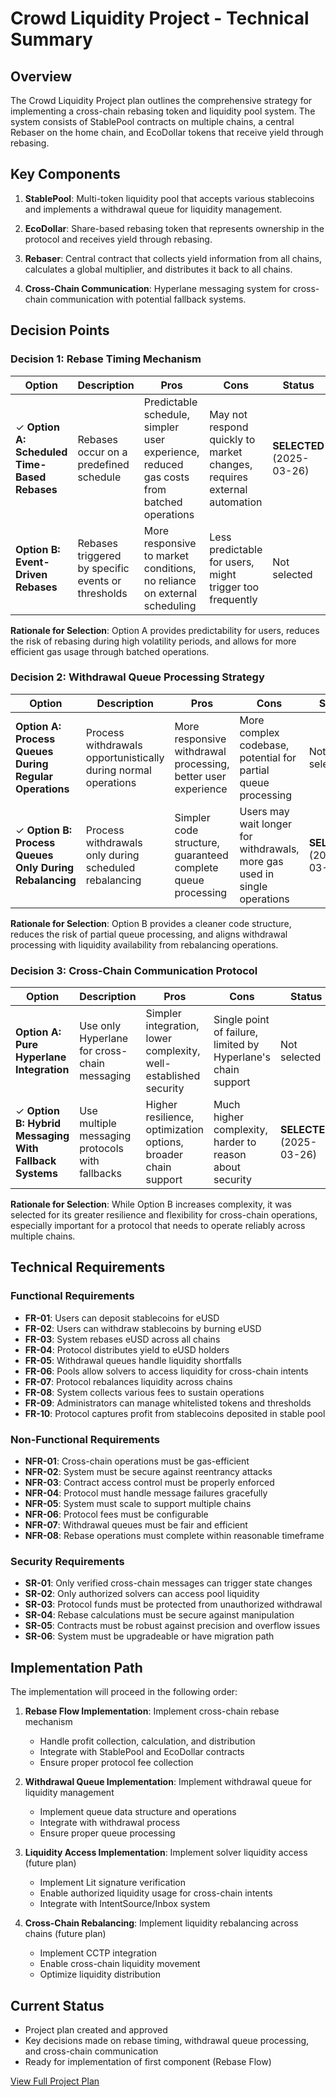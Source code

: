 # Crowd Liquidity Project - Technical Summary

## Overview

The Crowd Liquidity Project plan outlines the comprehensive strategy for implementing a cross-chain rebasing token and liquidity pool system. The system consists of StablePool contracts on multiple chains, a central Rebaser on the home chain, and EcoDollar tokens that receive yield through rebasing.

## Key Components

1. **StablePool**: Multi-token liquidity pool that accepts various stablecoins and implements a withdrawal queue for liquidity management.

2. **EcoDollar**: Share-based rebasing token that represents ownership in the protocol and receives yield through rebasing.

3. **Rebaser**: Central contract that collects yield information from all chains, calculates a global multiplier, and distributes it back to all chains.

4. **Cross-Chain Communication**: Hyperlane messaging system for cross-chain communication with potential fallback systems.

## Decision Points

### Decision 1: Rebase Timing Mechanism

| Option | Description | Pros | Cons | Status |
|--------|-------------|------|------|--------|
| ✓ **Option A: Scheduled Time-Based Rebases** | Rebases occur on a predefined schedule | Predictable schedule, simpler user experience, reduced gas costs from batched operations | May not respond quickly to market changes, requires external automation | **SELECTED** (2025-03-26) |
| **Option B: Event-Driven Rebases** | Rebases triggered by specific events or thresholds | More responsive to market conditions, no reliance on external scheduling | Less predictable for users, might trigger too frequently | Not selected |

**Rationale for Selection**: Option A provides predictability for users, reduces the risk of rebasing during high volatility periods, and allows for more efficient gas usage through batched operations.

### Decision 2: Withdrawal Queue Processing Strategy

| Option | Description | Pros | Cons | Status |
|--------|-------------|------|------|--------|
| **Option A: Process Queues During Regular Operations** | Process withdrawals opportunistically during normal operations | More responsive withdrawal processing, better user experience | More complex codebase, potential for partial queue processing | Not selected |
| ✓ **Option B: Process Queues Only During Rebalancing** | Process withdrawals only during scheduled rebalancing | Simpler code structure, guaranteed complete queue processing | Users may wait longer for withdrawals, more gas used in single operations | **SELECTED** (2025-03-26) |

**Rationale for Selection**: Option B provides a cleaner code structure, reduces the risk of partial queue processing, and aligns withdrawal processing with liquidity availability from rebalancing operations.

### Decision 3: Cross-Chain Communication Protocol

| Option | Description | Pros | Cons | Status |
|--------|-------------|------|------|--------|
| **Option A: Pure Hyperlane Integration** | Use only Hyperlane for cross-chain messaging | Simpler integration, lower complexity, well-established security | Single point of failure, limited by Hyperlane's chain support | Not selected |
| ✓ **Option B: Hybrid Messaging With Fallback Systems** | Use multiple messaging protocols with fallbacks | Higher resilience, optimization options, broader chain support | Much higher complexity, harder to reason about security | **SELECTED** (2025-03-26) |

**Rationale for Selection**: While Option B increases complexity, it was selected for its greater resilience and flexibility for cross-chain operations, especially important for a protocol that needs to operate reliably across multiple chains.

## Technical Requirements

### Functional Requirements

- **FR-01**: Users can deposit stablecoins for eUSD
- **FR-02**: Users can withdraw stablecoins by burning eUSD
- **FR-03**: System rebases eUSD across all chains
- **FR-04**: Protocol distributes yield to eUSD holders
- **FR-05**: Withdrawal queues handle liquidity shortfalls
- **FR-06**: Pools allow solvers to access liquidity for cross-chain intents
- **FR-07**: Protocol rebalances liquidity across chains
- **FR-08**: System collects various fees to sustain operations
- **FR-09**: Administrators can manage whitelisted tokens and thresholds
- **FR-10**: Protocol captures profit from stablecoins deposited in stable pool

### Non-Functional Requirements

- **NFR-01**: Cross-chain operations must be gas-efficient
- **NFR-02**: System must be secure against reentrancy attacks
- **NFR-03**: Contract access control must be properly enforced
- **NFR-04**: Protocol must handle message failures gracefully
- **NFR-05**: System must scale to support multiple chains
- **NFR-06**: Protocol fees must be configurable
- **NFR-07**: Withdrawal queues must be fair and efficient
- **NFR-08**: Rebase operations must complete within reasonable timeframe

### Security Requirements

- **SR-01**: Only verified cross-chain messages can trigger state changes
- **SR-02**: Only authorized solvers can access pool liquidity
- **SR-03**: Protocol funds must be protected from unauthorized withdrawal
- **SR-04**: Rebase calculations must be secure against manipulation
- **SR-05**: Contracts must be robust against precision and overflow issues
- **SR-06**: System must be upgradeable or have migration path

## Implementation Path

The implementation will proceed in the following order:

1. **Rebase Flow Implementation**: Implement cross-chain rebase mechanism
   - Handle profit collection, calculation, and distribution
   - Integrate with StablePool and EcoDollar contracts
   - Ensure proper protocol fee collection

2. **Withdrawal Queue Implementation**: Implement withdrawal queue for liquidity management
   - Implement queue data structure and operations
   - Integrate with withdrawal process
   - Ensure proper queue processing

3. **Liquidity Access Implementation**: Implement solver liquidity access (future plan)
   - Implement Lit signature verification
   - Enable authorized liquidity usage for cross-chain intents
   - Integrate with IntentSource/Inbox system

4. **Cross-Chain Rebalancing**: Implement liquidity rebalancing across chains (future plan)
   - Implement CCTP integration
   - Enable cross-chain liquidity movement
   - Optimize liquidity distribution

## Current Status

- Project plan created and approved
- Key decisions made on rebase timing, withdrawal queue processing, and cross-chain communication
- Ready for implementation of first component (Rebase Flow)

[View Full Project Plan](../full/crowd-liquidity-project-plan.md)